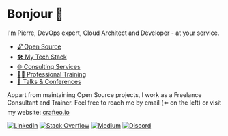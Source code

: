 # Bonjour 👋

I'm Pierre, DevOps expert, Cloud Architect and Developer - at your service. 

- [🔓 Open Source](#-open-source)
- [🛠️ My Tech Stack](#️-my-tech-stack)
- [🌐 Consulting Services](#-consulting-services)
- [🧑‍💻 Professional Training](#-professional-training)
- [️📅 Talks \& Conferences](#️-talks--conferences)

Appart from maintaining Open Source projects, I work as a Freelance Consultant and Trainer. Feel free to reach me by email (⬅️ on the left) or visit my website: [crafteo.io](https://crafteo.io)

[![LinkedIn](https://img.shields.io/badge/-LinkedIn-blue?style=flat&logo=Linkedin&logoColor=white)](https://www.linkedin.com/in/pierre-beucher/)
[![Stack Overflow](https://img.shields.io/stackexchange/stackoverflow/r/5465973?color=orange&label=Stack%20Overflow&logo=stackoverflow&style=flat&cacheSeconds=86400)](https://stackoverflow.com/users/5465973/pierre-b)
[![Medium](https://img.shields.io/badge/-Medium-black?style=flat&logo=medium&logoColor=white)](https://medium.com/@pierre_49652)
[![Discord](https://img.shields.io/badge/-Discord-7289DA?style=flat&logo=discord&logoColor=white)](https://discordapp.com/users/1134762354756825149)
 
